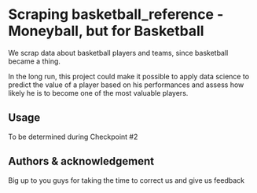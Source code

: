 # Scraping basketball_reference - Moneyball, but for Basketball

We scrap data about basketball players and teams, since basketball became a thing.

In the long run, this project could make it possible to apply data science to predict the value of a player based on his performances and assess how likely he is to become one of the most valuable players.

## Usage
To be determined during Checkpoint #2

## Authors & acknowledgement
Big up to you guys for taking the time to correct us and give us feedback
 